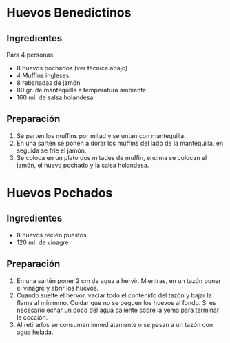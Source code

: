 # Huevos Benedictinos

## Ingredientes

Para 4 personas
- 8 huevos pochados (ver técnica abajo)
- 4 Muffins ingleses.
- 8 rebanadas de jamón
- 80 gr. de mantequilla a temperatura ambiente
- 160 ml. de salsa holandesa

## Preparación
1. Se parten los muffins por mitad y se untan con mantequilla.
2. En una sartén se ponen a dorar los muffins del lado de la mantequilla, en seguida se fríe el jamón.
3. Se coloca en un plato dos mitades de muffin, encima se colocan el jamón, el huevo pochado y la salsa holandesa.


# Huevos Pochados

## Ingredientes
- 8 huevos recién puestos
- 120 ml. de vinagre
   
## Preparación
1. En una sartén poner 2 cm de agua a hervir. Mientras, en un tazón poner el vinagre y abrir los huevos.
2. Cuando suelte el hervor, vaciar todo el contenido del tazón y bajar la flama al mínimmo. Cuidar que no se peguen los huevos al fondo. Si es necesario echar un poco del agua caliente sobre la yema para terminar la cocción.
3. Al retirarlos se consumen inmediatamente o se pasan a un tazón con agua helada.


